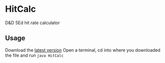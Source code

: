 # HitCalc
D&amp;D 5Ed hit rate calculator

## Usage
Download the [latest version](out/production/HitCalc/HitCalc.class)
Open a terminal, cd into where you downloaded the file and run `java HitCalc`
